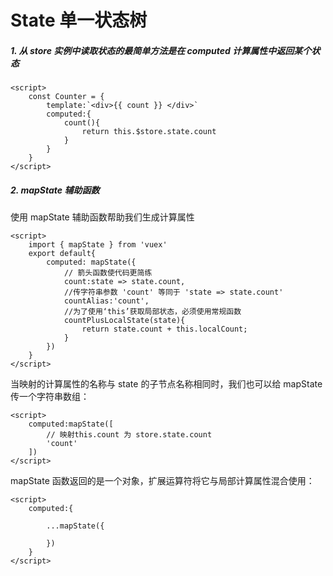 # State 单一状态树

##### 1. 从 store 实例中读取状态的最简单方法是在 computed 计算属性中返回某个状态

```vue
<script>
	const Counter = {
        template:`<div>{{ count }} </div>`
        computed:{
            count(){
                return this.$store.state.count
            }
    	}
    }
</script>
```

##### 2. mapState 辅助函数

使用 mapState 辅助函数帮助我们生成计算属性

```vue
<script>
	import { mapState } from 'vuex'
    export default{
        computed: mapState({
            // 箭头函数使代码更简练
            count:state => state.count,
            //传字符串参数 'count' 等同于 'state => state.count'
            countAlias:'count',
            //为了使用‘this’获取局部状态，必须使用常规函数
            countPlusLocalState(state){
                return state.count + this.localCount;
            }
        })
    }
</script>
```

当映射的计算属性的名称与 state 的子节点名称相同时，我们也可以给 mapState 传一个字符串数组：

```vue
<script>
	computed:mapState([
        // 映射this.count 为 store.state.count
        'count'
    ])
</script>
```

mapState 函数返回的是一个对象，扩展运算符将它与局部计算属性混合使用：

```vue
<script>
	computed:{
        
        ...mapState({
            
        })
    }
</script>
```

